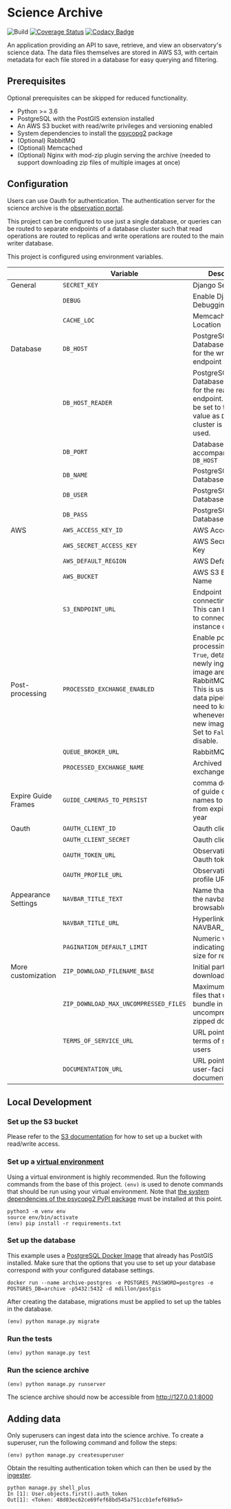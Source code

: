 # Science Archive

![Build](https://github.com/observatorycontrolsystem/science-archive/workflows/Build/badge.svg)
[![Coverage Status](https://coveralls.io/repos/github/observatorycontrolsystem/science-archive/badge.svg)](https://coveralls.io/github/observatorycontrolsystem/science-archive)
[![Codacy Badge](https://app.codacy.com/project/badge/Grade/3ebd5b7fcff845c980f6f6a8bb4f7ab9)](https://www.codacy.com/gh/observatorycontrolsystem/science-archive?utm_source=github.com&utm_medium=referral&utm_content=observatorycontrolsystem/science-archive&utm_campaign=Badge_Grade)

An application providing an API to save, retrieve, and view an observatory's science data. The data files themselves 
are stored in AWS S3, with certain metadata for each file stored in a database for easy querying and filtering.

## Prerequisites

Optional prerequisites can be skipped for reduced functionality.

-   Python >= 3.6
-   PostgreSQL with the PostGIS extension installed
-   An AWS S3 bucket with read/write privileges and versioning enabled
-   System dependencies to install the [psycopg2](https://pypi.org/project/psycopg2/) package
-   (Optional) RabbitMQ
-   (Optional) Memcached
-   (Optional) Nginx with mod-zip plugin serving the archive (needed to support downloading zip files of multiple images at once)

## Configuration

Users can use Oauth for authentication. The authentication server for the science archive is the [observation portal](https://github.com/observatorycontrolsystem/observation-portal).

This project can be configured to use just a single database, or queries can be routed to separate endpoints of a database cluster such that read operations are routed to replicas and write operations are routed to the main writer database.

This project is configured using environment variables.

|                       | Variable                     | Description                                                                                                                                                                                                                          | Default                         |
| --------------------- | ---------------------------- | ------------------------------------------------------------------------------------------------------------------------------------------------------------------------------------------------------------------------------------ | ------------------------------- |
| General               | `SECRET_KEY`                 | Django Secret Key                                                                                                                                                                                                                    | _random string_                 |
|                       | `DEBUG`                      | Enable Django Debugging Mode                                                                                                                                                                                                         | `False`                         |
|                       | `CACHE_LOC`                  | Memcached Cache Location                                                                                                                                                                                                             | `memcached.archiveapi:11211`    |
| Database              | `DB_HOST`                    | PostgreSQL Database Hostname for the writer endpoint                                                                                                                                                                                 | `127.0.0.1`                     |
|                       | `DB_HOST_READER`             | PostgreSQL Database Hostname for the reader endpoint. This can be set to the same value as `DB_HOST` if a cluster is not being used.                                                                                                 | `127.0.0.1`                     |
|                       | `DB_PORT`                    | Database port to accompany the `DB_HOST`                                                                                                                                                                                             | `5432`                          |
|                       | `DB_NAME`                    | PostgreSQL Database Name                                                                                                                                                                                                             | `archive`                       |
|                       | `DB_USER`                    | PostgreSQL Database Username                                                                                                                                                                                                         | `postgres`                      |
|                       | `DB_PASS`                    | PostgreSQL Database Password                                                                                                                                                                                                         | `postgres`                      |
| AWS                   | `AWS_ACCESS_KEY_ID`          | AWS Access Key Id                                                                                                                                                                                                                    | _empty string_                  |
|                       | `AWS_SECRET_ACCESS_KEY`      | AWS Secret Access Key                                                                                                                                                                                                                | _empty string_                  |
|                       | `AWS_DEFAULT_REGION`         | AWS Default Region                                                                                                                                                                                                                   | `us-west-2`                     |
|                       | `AWS_BUCKET`                 | AWS S3 Bucket Name                                                                                                                                                                                                                   | `lcogtarchivetest`              |
|                       | `S3_ENDPOINT_URL`            | Endpoint url for connecting to s3. This can be modified to connect to a local instance of s3.                                                                                                                                        | `http://s3.us-west-2.amazonaws.com`              |
| Post-processing       | `PROCESSED_EXCHANGE_ENABLED` | Enable post-processing. When `True`, details of a newly ingested image are sent to a RabbitMQ exchange. This is useful for e.g. data pipelines that need to know whenever there is a new image available. Set to `False` to disable. | `True`                          |
|                       | `QUEUE_BROKER_URL`           | RabbitMQ Broker                                                                                                                                                                                                                      | `memory://localhost`            |
|                       | `PROCESSED_EXCHANGE_NAME`    | Archived FITS exchange name                                                                                                                                                                                                          | `archived_fits`                 |
| Expire Guide Frames   | `GUIDE_CAMERAS_TO_PERSIST`   | comma delimited list of guide camera names to exclude from expiring after 1 year                                                                                                                                                     | _empty string_                  |
| Oauth                 | `OAUTH_CLIENT_ID`            | Oauth client ID                                                                                                                                                                                                                      | _empty string_                  |
|                       | `OAUTH_CLIENT_SECRET`        | Oauth client secret                                                                                                                                                                                                                  | _empty string_                  |
|                       | `OAUTH_TOKEN_URL`            | Observation portal Oauth token URL                                                                                                                                                                                                   | `http://localhost/o/token/`     |
|                       | `OAUTH_PROFILE_URL`          | Observation portal profile URL                                                                                                                                                                                                       | `http://localhost/api/profile/` |
| Appearance Settings   | `NAVBAR_TITLE_TEXT`          | Name that appears in the navbar of the browsable api                                                                                                                                                                                 | `Science Archive API`           |
|                       | `NAVBAR_TITLE_URL`           | Hyperlink for the NAVBAR_TITLE_TEXT                                                                                                                                                                                                  | `https://archive.lcogt.net`     |
|                       | `PAGINATION_DEFAULT_LIMIT`   | Numeric value indicating the page size for results                                                                                                                                                                                   | `100`                           |
| More customization    | `ZIP_DOWNLOAD_FILENAME_BASE` | Initial part of the zip download filename                                                                                                                                                                                            | `ocs_archive_data`              |
|                       | `ZIP_DOWNLOAD_MAX_UNCOMPRESSED_FILES`     | Maximum number of files that users can bundle in a single uncompressed zipped download                                                                                                                                  | `10`                            |
|                       | `TERMS_OF_SERVICE_URL`       | URL pointing to a terms of service for users                                                                                                                                                                                         | `https://lco.global/policies/terms/` |
|                       | `DOCUMENTATION_URL`          | URL pointing to user-facing documentation                                                                                                                                                                                            | `https://observatorycontrolsystem.github.io/api/science_archive/` |

## Local Development

### **Set up the S3 bucket**

Please refer to the [S3 documentation](https://aws.amazon.com/s3/) for how to set up a bucket with read/write access.

### **Set up a [virtual environment](https://docs.python.org/3/tutorial/venv.html)**

Using a virtual environment is highly recommended. Run the following commands from the base of this project. `(env)`
is used to denote commands that should be run using your virtual environment. Note that [the system dependencies of
the psycopg2 PyPI package](https://www.psycopg.org/docs/install.html#install-from-source) must be installed at this
point.

    python3 -m venv env
    source env/bin/activate
    (env) pip install -r requirements.txt

### **Set up the database**

This example uses a [PostgreSQL Docker Image](https://hub.docker.com/r/mdillon/postgis/) that already has PostGIS installed. Make sure that the options that you use to set up your database correspond with your configured database settings.

    docker run --name archive-postgres -e POSTGRES_PASSWORD=postgres -e POSTGRES_DB=archive -p5432:5432 -d mdillon/postgis

After creating the database, migrations must be applied to set up the tables in the database.

    (env) python manage.py migrate

### **Run the tests**

    (env) python manage.py test

### **Run the science archive**

    (env) python manage.py runserver

The science archive should now be accessible from <http://127.0.0.1:8000>

## Adding data

Only superusers can ingest data into the science archive. To create a superuser, run the following command and follow the steps:

    (env) python manage.py createsuperuser

Obtain the resulting authentication token which can then be used by the [ingester](https://github.com/observatorycontrolsystem/ingester). 

    python manage.py shell_plus
    In [1]: User.objects.first().auth_token
    Out[1]: <Token: 48d03ec62ce69fef68bd545a751ccb1efef689a5>
